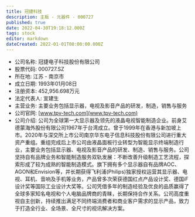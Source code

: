 ```yaml
---
title: 冠捷科技
description: 主板 - 元器件 - 000727
published: true
date: 2022-04-30T19:18:12.000Z
tags: stock
editor: markdown
dateCreated: 2022-01-01T00:00:00.000Z
---
```


- 公司名称: 冠捷电子科技股份有限公司
- 股票代码: 000727.SZ
- 所在地: 江苏 - 南京市
- 成立日期: 1993年01月08日
- 注册资本: 452,956.698万元
- 法定代表人: 宣建生
- 主营业务: 主要业务包括显示器，电视及影音产品的研发，制造，销售与服务
- 公司官网: [www.tpv-tech.com](www.tpv-tech.com)
- 公司介绍: 公司为全球第一大显示器及领先的液晶电视智能制造企业。前身艾德蒙海外股份有限公司1967年于台湾成立。曾于1999年在香港与新加坡上市。2020年与深交所上市公司南京华东电子信息科技股份有限公司进行重大资产重组。重组完成后上市公司由液晶面板行业转型为智能显示终端制造行业，主要业务包括显示器、电视及影音产品的研发、制造、销售与服务。公司坚持自有品牌业务和智能制造服务双轨发展：不断改善升级制造工艺流程，探索形成了较为成熟的智能制造模式。旗下拥有多个显示器自有品牌AOC、AGON和Envision等，并长期获得飞利浦(Philips)独家授权运营其显示器、电视、耳机、音响及手机等业务，产品曾多次荣获德国红点产品设计奖、德国iF设计奖等国际工业设计大奖等。公司凭借多年的制造经验及优良的品质赢得了全球多家知名电视和个人电脑品牌商的青睐，长期保持合作关系。公司高度重视自主创新，持续推出满足不同终端消费者和商业客户需求的显示产品，致力于打造全行业、全场景、全尺寸的视讯解决方案。


